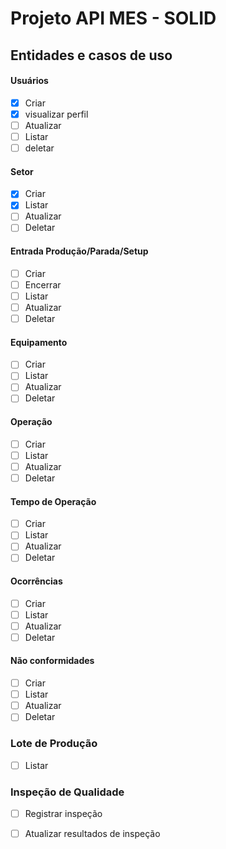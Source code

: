 # Projeto API MES - SOLID

## Entidades e casos de uso

#### Usuários
  - [x] Criar
  - [x] visualizar perfil 
  - [ ] Atualizar
  - [ ] Listar
  - [ ] deletar

#### Setor
  - [x] Criar
  - [x] Listar
  - [ ] Atualizar
  - [ ] Deletar

#### Entrada Produção/Parada/Setup
  - [ ] Criar
  - [ ] Encerrar
  - [ ] Listar
  - [ ] Atualizar
  - [ ] Deletar

#### Equipamento
  - [ ] Criar
  - [ ] Listar
  - [ ] Atualizar
  - [ ] Deletar

#### Operação
  - [ ] Criar
  - [ ] Listar
  - [ ] Atualizar
  - [ ] Deletar

#### Tempo de Operação
  - [ ] Criar
  - [ ] Listar
  - [ ] Atualizar
  - [ ] Deletar

#### Ocorrências
  - [ ] Criar
  - [ ] Listar
  - [ ] Atualizar
  - [ ] Deletar

#### Não conformidades
  - [ ] Criar
  - [ ] Listar
  - [ ] Atualizar
  - [ ] Deletar

### Lote de Produção
  - [ ] Listar

### Inspeção de Qualidade
  - [ ] Registrar inspeção
  - [ ] Atualizar resultados de inspeção


